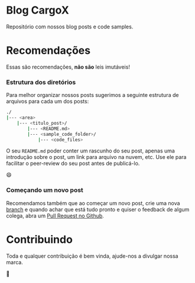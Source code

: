 # Blog CargoX

Repositório com nossos blog posts e code samples.


# Recomendações

Essas são recomendações, __não são__ leis imutáveis! 

### Estrutura dos diretórios
Para melhor organizar nossos posts sugerimos a seguinte estrutura de arquivos para cada um dos posts:

```bash
./
|--- <area>
	|--- <titulo_post>/
		|--- <README.md>
		|--- <sample_code_folder>/
			|--- <code_files>
```

O seu `README.md` poder conter um rascunho do seu post, apenas uma introdução sobre o post, um link para arquivo na nuvem, etc. Use ele para facilitar o peer-review do seu post antes de publicá-lo.

:smile:

### Começando um novo post

Recomendamos também que ao começar um novo post, crie uma nova [branch](https://github.com/Kunena/Kunena-Forum/wiki/Create-a-new-branch-with-git-and-manage-branches) e quando achar que está tudo pronto e quiser o feedback de algum colega, abra um [Pull Request no Github](https://help.github.com/articles/creating-a-pull-request/). 

# Contribuindo

Toda e qualquer contribuição é bem vinda, ajude-nos a divulgar nossa marca.

:truck:
